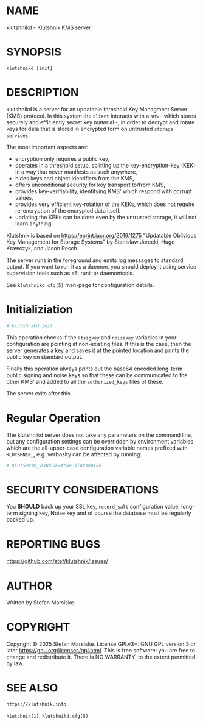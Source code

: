 # NAME

klutshnikd - Klutshnik KMS server

# SYNOPSIS

`klutshnikd [init]`

# DESCRIPTION

klutshnikd is a server for an updatable threshold Key Managment Server
(KMS) protocol. In this system the `client` interacts with a `KMS` -
which stores securely and efficiently secret key material -, in
order to decrypt and rotate keys for data that is stored in encrypted
form on untrusted `storage services`.

The most important aspects are:

  - encryption only requires a public key,
  - operates in a threshold setup, splitting up the key-encryption-key
    (KEK) in a way that never manifests as such anywhere,
  - hides keys and object identifiers from the KMS,
  - offers unconditional security for key transport to/from KMS,
  - provides key-verifiability, identifying KMS' which respond with
    corrupt values,
  - provides very efficient key-rotation of the KEKs, which does not
    require re-encryption of the encrypted data itself.
  - updating the KEKs can be done even by the untrusted storage, it
    will not learn anything.

Klutshnik is based on https://eprint.iacr.org/2019/1275 "Updatable
Oblivious Key Management for Storage Systems" by Stanislaw Jarecki,
Hugo Krawczyk, and Jason Resch

The server runs in the foreground and emits log messages to standard output. If
you want to run it as a daemon, you should deploy it using service supervision
tools such as s6, runit or daemontools.

See `klutshnikd.cfg(5)` man-page for configuration details.

# Initializiation

```sh
# klutshnikd init
```

This operation checks if the `ltsigkey` and `noisekey` variables in
your configuration are pointing at non-existing files. If this is the
case, then the server generates a key and saves it at the pointed
location and prints the public key on standard output.

Finally this operation always prints out the base64 encoded long-term
public signing and noise keys so that these can be communicated to the
other KMS' and added to all the `authorized_keys` files of these.

The server exits after this.

# Regular Operation

The klutshnikd server does not take any parameters on the command
line, but any configuration settings can be overridden by environment
variables which are the all-upper-case configuration variable names
prefixed with `KLUTSHNIK_`, e.g. verbosity can be affected by running:

```sh
# KLUTSHNIK_VERBOSE=true klutshnikd
```

# SECURITY CONSIDERATIONS

You **SHOULD** back up your SSL key, `record_salt` configuration
value, long-term signing key, Noise key and of course the database
must be regularly backed up.

# REPORTING BUGS

https://github.com/stef/klutshnik/issues/

# AUTHOR

Written by Stefan Marsiske.

# COPYRIGHT

Copyright © 2025 Stefan Marsiske.  License GPLv3+: GNU GPL version 3 or later <https://gnu.org/licenses/gpl.html>.
This is free software: you are free to change and redistribute it.  There is NO WARRANTY, to the extent permitted by law.

# SEE ALSO

`https://klutshnik.info`

`klutshnik(1)`, `klutshnikd.cfg(5)`
